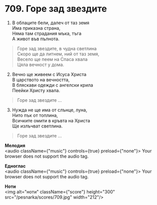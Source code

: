 # 709. Горе зад звездите

1. В облаците бели, далеч от таз земя  
Има приказна страна,  
Няма там страдания мъка, тъга  
А живот във пълнота.  

> Горе зад звездите, в чудна светлина  
> Скоро ще да литнем, ний от таз земя,  
> Весело ще пеем на Спаса хвала  
> Цяла вечност у дома.  

2. Вечно ще живеем с Исуса Христа  
В царството на вечността,  
В бляскави одежди с ангелски крила  
Пеейки Христу хвала.  

> Горе зад звездите ...  

3. Нужда не ще има от слънце, луна,  
Нито пък от топлина,  
Всичките омити в кръвта на Христа  
Ще излъчват светлина.  

> Горе зад звездите ...

**Мелодия**  
<audio className={"music"} controls={true} preload={"none"}>
    <source src="/pesnarka/mp3/709.mp3" type="audio/mpeg"/>
    Your browser does not support the audio tag.
</audio>

**Едноглас**  
<audio className={"music"} controls={true} preload={"none"}>
    <source src="/pesnarka/transp/709.mp3" type="audio/mpeg"/>
    Your browser does not support the audio tag.
</audio>

**Ноти**  
<img alt="ноти" className={"score"} height="300" src="/pesnarka/scores/709.jpg" width="212"/>
